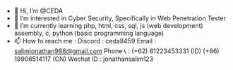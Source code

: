 - 👋 Hi, I’m @CEDA
- 👀 I’m interested in Cyber Security, Specifically in Web Penetration Tester
- 🌱 I’m currently learning 
  php, html, css, sql, js (web development)
  assembly, c, python (basic programming language)
- 📫 How to reach me :
  Discord : ceda8459
  Email : salimjonathan988@gmail.com
  Phone 📞 :
        (+62) 81223453331 (ID)
        (+86) 19906514117 (CN)
  Wechat ID : jonathansalim123
